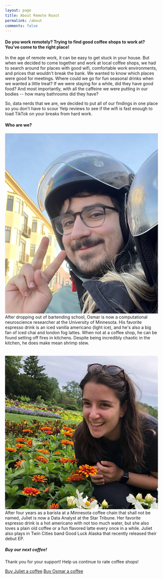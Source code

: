 ```yaml
---
layout: page
title: About Remote Roast
permalink: /about
comments: false
---
```


<div class="row justify-content-between">
<div class="col-md-8 pr-5">

<h4>Do you work remotely? Trying to find good coffee shops to work at? You've come to the right place!</h4>

<p>In the age of remote work, it can be easy to get stuck in your house. But when we decided to come together and work at local coffee shops, we had to search around for places with good wifi, comfortable work environments, and prices that wouldn't break the bank. We wanted to know which places were good for meetings. Where could we go for fun seasonal drinks when we wanted a little treat? If we were staying for a while, did they have good food? And most importantly, with all the caffeine we were putting in our bodies -- how many bathrooms did they have?</p>

<p>So, data nerds that we are, we decided to put all of our findings in one place so you don't have to scour Yelp reviews to see if the wifi is fast enough to load TikTok on your breaks from hard work.</p>

<h4>Who are we?</h4>

<div class="image-txt-container">
 <img class="author-thumb-large" src="assets/images/osmar.png" alt="Osmar"> 
 <a>After dropping out of bartending school, Osmar is now a computational neuroscience researcher at the University of Minnesota. His favorite espresso drink is an iced vanilla americano (light ice), and he's also a big fan of iced chai and london fog lattes. When not at a coffee shop, he can be found setting off fires in kitchens. Despite being incredibly chaotic in the kitchen, he does make mean shrimp stew. </a>
</div>

<br>
<br>

<div class="image-txt-container">
 <img class="author-thumb-large" src="assets/images/juliet.jpeg" alt="Juliet"> 
 <a>After four years as a barista at a Minnesota coffee chain that shall not be named, Juliet is now a Data Analyst at the Star Tribune. Her favorite espresso drink is a hot americano with not too much water, but she also loves a plain old coffee or a fun flavored latte every once in a while. Juliet also plays in Twin Cities band Good Luck Alaska that recently released their debut EP. </a>
</div>




</div>

<div class="col-md-4">

<div class="sticky-top sticky-top-80">
<h5>Buy our next coffee!</h5>

<p>Thank you for your support! Help us continue to rate coffee shops!</p>

<a target="_blank" href="https://account.venmo.com/u/juliet-kelson" class="btn btn-success">Buy Juliet a coffee</a> <a target="_blank" href="https://account.venmo.com/u/osmar-delrio" class="btn btn-success">Buy Osmar a coffee</a>

</div>
</div>
</div>
